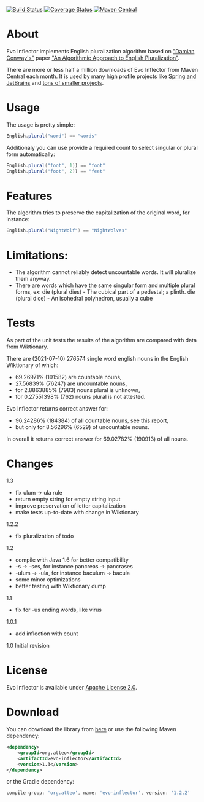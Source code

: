 [![Build Status](https://travis-ci.org/atteo/evo-inflector.svg)](https://travis-ci.org/atteo/evo-inflector)
[![Coverage Status](https://img.shields.io/coveralls/atteo/evo-inflector.svg)](https://coveralls.io/r/atteo/evo-inflector)
[![Maven Central](https://maven-badges.herokuapp.com/maven-central/org.atteo/evo-inflector/badge.svg)](https://maven-badges.herokuapp.com/maven-central/org.atteo/evo-inflector)

About
=====

Evo Inflector implements English pluralization algorithm based on ["Damian Conway's"](https://en.wikipedia.org/wiki/Damian_Conway) paper ["An Algorithmic Approach to English Pluralization"](http://www.csse.monash.edu.au/~damian/papers/HTML/Plurals.html).

There are more or less half a million downloads of Evo Inflector from Maven Central each month.
It is used by many high profile projects like [Spring and JetBrains](https://mvnrepository.com/artifact/org.atteo/evo-inflector/usages) and [tons of smaller projects](https://github.com/atteo/evo-inflector/network/dependents).

Usage
=====

The usage is pretty simple:

```java
English.plural("word") == "words"
```

Additionaly you can use provide a required count to select singular or plural form automatically:

```java
English.plural("foot", 1)) == "foot"
English.plural("foot", 2)) == "feet"
```


Features
========
The algorithm tries to preserve the capitalization of the original word, for instance:

```java
English.plural("NightWolf") == "NightWolves"
```

Limitations:
============

* The algorithm cannot reliably detect uncountable words. It will pluralize them anyway.
* There are words which have the same singular form and multiple plural forms, ex:
die (plural dies) - The cubical part of a pedestal; a plinth.
die (plural dice) - An isohedral polyhedron, usually a cube

Tests
=====

As part of the unit tests the results of the algorithm are compared with data from Wiktionary.

There are (2021-07-10) 276574 single word english nouns in the English Wiktionary of which:
- 69.26971% (191582) are countable nouns,
- 27.56839% (76247) are uncountable nouns,
- for 2.8863885% (7983) nouns plural is unknown,
- for 0.27551398% (762) nouns plural is not attested.

Evo Inflector returns correct answer for:
- 96.24286% (184384) of all countable nouns, see [this report](reports/incorrect-countable.md),
- but only for 8.56296% (6529) of uncountable nouns.

In overall it returns correct answer for 69.02782% (190913) of all nouns.

Changes
=======

1.3
- fix ulum -> ula rule
- return empty string for empty string input
- improve preservation of letter capitalization
- make tests up-to-date with change in Wiktionary

1.2.2
- fix pluralization of todo

1.2
- compile with Java 1.6 for better compatibility
- -s -> -ses, for instance pancreas -> pancrases
- -ulum -> -ula, for instance baculum -> bacula
- some minor optimizations
- better testing with Wiktionary dump

1.1
- fix for -us ending words, like virus

1.0.1
- add inflection with count

1.0 Initial revision

License
=======

Evo Inflector is available under [Apache License 2.0](https://www.apache.org/licenses/LICENSE-2.0).

Download
========

You can download the library from [here](http://search.maven.org/remotecontent?filepath=org/atteo/evo-inflector/1.3/evo-inflector-1.3.jar) or use the following Maven dependency:

```xml
<dependency>
    <groupId>org.atteo</groupId>
    <artifactId>evo-inflector</artifactId>
    <version>1.3</version>
</dependency>
```
or the Gradle dependency:

```groovy
compile group: 'org.atteo', name: 'evo-inflector', version: '1.2.2'
```



